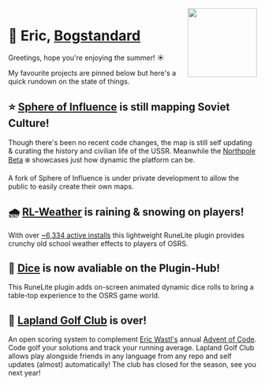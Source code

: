 <img src="https://bogstandard.github.io/lapland-golf-club/assets/images/logo.svg" width="140" height="140" align="right">

# 🌴 Eric, [Bogstandard](https://github.com/bogstandard/)

Greetings, hope you're enjoying the summer! ☀️

My favourite projects are pinned below but here's a quick rundown on the state of things.

## ⭐️ [Sphere of Influence](http://sphere-of-influence.github.io) is still mapping Soviet Culture!
Though there's been no recent code changes, the map is still self updating & curating the history and civilian life of the USSR. Meanwhile the [Northpole Beta](https://sphere-of-influence.github.io/#!/northpole) ❄️ showcases just how dynamic the platform can be. 

A fork of Sphere of Influence is under private development to allow the public to easily create their own maps.

## 🌧 [RL-Weather](https://github.com/bogstandard/rl-weather) is raining & snowing on players!
With over [~6,334 active installs](https://runelite.net/plugin-hub/show/rl-weather) this lightweight RuneLite plugin provides crunchy old school weather effects to players of OSRS.

## 🎲 [Dice](https://github.com/bogstandard/dice) is now avaliable on the Plugin-Hub!
This RuneLite plugin adds on-screen animated dynamic dice rolls to bring a table-top experience to the OSRS game world.

## 🌲 [Lapland Golf Club](https://bogstandard.github.io/lapland-golf-club/) is over!
An open scoring system to complement [Eric Wastl's](https://github.com/topaz) annual [Advent of Code](https://adventofcode.com). Code golf your solutions and track your running average. Lapland Golf Club allows play alongside friends in any language from any repo and self updates (almost) automatically! The club has closed for the season, see you next year!

<!--
**bogstandard/bogstandard** is a ✨ _special_ ✨ repository because its `README.md` (this file) appears on your GitHub profile.

Here are some ideas to get you started:

- 🔭 I’m currently working on ...
- 🌱 I’m currently learning ...
- 👯 I’m looking to collaborate on ...
- 🤔 I’m looking for help with ...
- 💬 Ask me about ...
- 📫 How to reach me: ...
- 😄 Pronouns: ...
- ⚡ Fun fact: ...
-->
